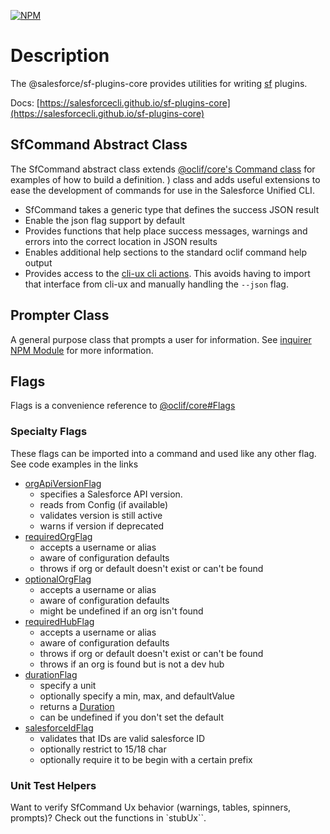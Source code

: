 [![NPM](https://img.shields.io/npm/v/@salesforce/sf-plugins-core.svg)](https://www.npmjs.com/package/@salesforce/sf-plugins-core)

# Description

The @salesforce/sf-plugins-core provides utilities for writing [sf](https://github.com/salesforcecli/cli) plugins.

Docs: [https://salesforcecli.github.io/sf-plugins-core](https://salesforcecli.github.io/sf-plugins-core)

## SfCommand Abstract Class

The SfCommand abstract class extends [@oclif/core's Command class](https://github.com/oclif/core/blob/main/src/command.ts) for examples of how to build a definition.
) class and adds useful extensions to ease the development of commands for use in the Salesforce Unified CLI.

- SfCommand takes a generic type that defines the success JSON result
- Enable the json flag support by default
- Provides functions that help place success messages, warnings and errors into the correct location in JSON results
- Enables additional help sections to the standard oclif command help output
- Provides access to the [cli-ux cli actions](https://github.com/oclif/cli-ux#cliaction). This avoids having to import that interface from cli-ux and manually handling the `--json` flag.

## Prompter Class

A general purpose class that prompts a user for information. See [inquirer NPM Module](https://www.npmjs.com/package/inquirer) for more information.

## Flags

Flags is a convenience reference to [@oclif/core#Flags](https://github.com/oclif/core/blob/main/src/flags.ts)

### Specialty Flags

These flags can be imported into a command and used like any other flag. See code examples in the links

- [orgApiVersionFlag](src/flags/orgApiVersion.ts)
  - specifies a Salesforce API version.
  - reads from Config (if available)
  - validates version is still active
  - warns if version if deprecated
- [requiredOrgFlag](src/flags/orgFlags.ts)
  - accepts a username or alias
  - aware of configuration defaults
  - throws if org or default doesn't exist or can't be found
- [optionalOrgFlag](src/flags/orgFlags.ts)
  - accepts a username or alias
  - aware of configuration defaults
  - might be undefined if an org isn't found
- [requiredHubFlag](src/flags/orgFlags.ts)
  - accepts a username or alias
  - aware of configuration defaults
  - throws if org or default doesn't exist or can't be found
  - throws if an org is found but is not a dev hub
- [durationFlag](src/flags/duration.ts)
  - specify a unit
  - optionally specify a min, max, and defaultValue
  - returns a [Duration](https://github.com/forcedotcom/kit/blob/main/src/duration.ts)
  - can be undefined if you don't set the default
- [salesforceIdFlag](src/flags/salesforceId.ts)
  - validates that IDs are valid salesforce ID
  - optionally restrict to 15/18 char
  - optionally require it to be begin with a certain prefix

### Unit Test Helpers

Want to verify SfCommand Ux behavior (warnings, tables, spinners, prompts)? Check out the functions in `stubUx``.
